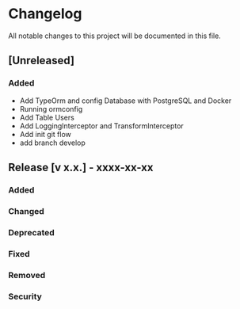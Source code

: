 # Changelog

All notable changes to this project will be documented in this file.

## [Unreleased]

### Added

- Add TypeOrm and config Database with PostgreSQL and Docker
- Running ormconfig
- Add Table Users
- Add LoggingInterceptor and TransformInterceptor
- Add init git flow
- add branch develop

## Release [v x.x.] - xxxx-xx-xx

### Added

### Changed

### Deprecated

### Fixed

### Removed

### Security